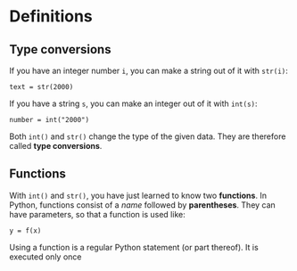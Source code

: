 
# Definitions

## Type conversions

If you have an integer number `i`, you can make a string out of it with `str(i)`:

    text = str(2000)

If you have a string `s`, you can make an integer out of it with `int(s)`:

    number = int("2000")

Both `int()` and `str()` change the type of the given data. They are therefore called **type conversions**.

## Functions

With `int()` and `str()`, you have just learned to know two **functions**. In Python, functions consist of a *name* followed by **parentheses**. They can have parameters, so that a function is used like:

    y = f(x)

Using a function is a regular Python statement (or part thereof). It is executed only once
